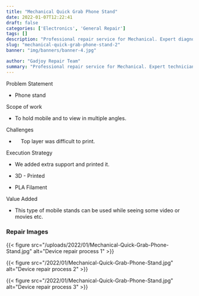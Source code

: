 ```yaml
---
title: "Mechanical Quick Grab Phone Stand"
date: 2022-01-07T12:22:41
draft: false
categories: ['Electronics', 'General Repair']
tags: []
description: "Professional repair service for Mechanical. Expert diagnosis and quality repairs in Bangalore."
slug: "mechanical-quick-grab-phone-stand-2"
banner: "img/banners/banner-4.jpg"

author: "Gadjoy Repair Team"
summary: "Professional repair service for Mechanical. Expert technicians, quality parts, warranty included."
---
```


Problem Statement 

- Phone stand

Scope of work

- To hold mobile and to view in multiple angles.

Challenges

- &nbsp;&nbsp;&nbsp; Top layer was difficult to print.

Execution Strategy 

- We added extra support and printed it. 

- 3D - Printed 

- PLA Filament

Value Added 

- This type of mobile stands can be used while seeing some video or movies etc.

### Repair Images

{{< figure src="/uploads/2022/01/Mechanical-Quick-Grab-Phone-Stand.jpg" alt="Device repair process 1" >}}

{{< figure src="/2022/01/Mechanical-Quick-Grab-Phone-Stand.jpg" alt="Device repair process 2" >}}

{{< figure src="/2022/01/Mechanical-Quick-Grab-Phone-Stand.jpg" alt="Device repair process 3" >}}

